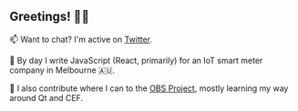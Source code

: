## Greetings! 🧙‍♂️

📫 Want to chat? I'm active on [Twitter](https://twitter.com/wizardcm).

🌱 By day I write JavaScript (React, primarily) for an IoT smart meter company in Melbourne 🇦🇺.

👯 I also contribute where I can to the [OBS Project](https://github.com/obsproject/), mostly learning my way around Qt and CEF.